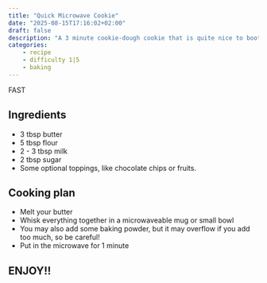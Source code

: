 ```yaml
---
title: "Quick Microwave Cookie"
date: "2025-08-15T17:16:02+02:00"
draft: false
description: "A 3 minute cookie-dough cookie that is quite nice to boot"
categories: 
    - recipe
    - difficulty 1|5
    - baking
---
```


FAST

## Ingredients
- 3 tbsp butter
- 5 tbsp flour
- 2 - 3 tbsp milk
- 2 tbsp sugar
- Some optional toppings, like chocolate chips or fruits. 

## Cooking plan
- Melt your butter
- Whisk everything together in a microwaveable mug or small bowl 
- You may also add some baking powder, but it may overflow if you add too much, so be careful!
- Put in the microwave for 1 minute

## ENJOY!!

